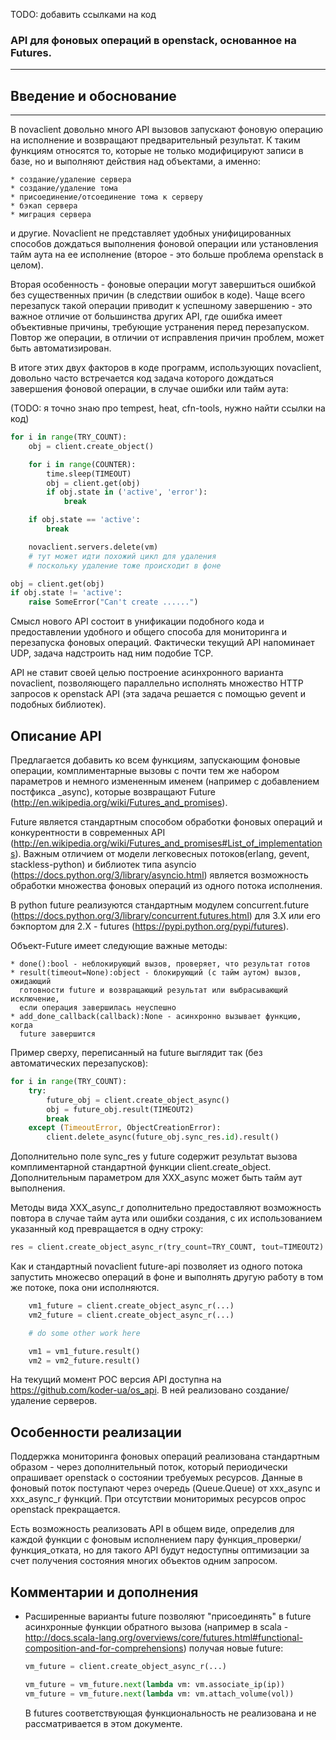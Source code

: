 TODO: добавить ссылками на код


### API для фоновых операций в openstack, основанное на Futures.
-----------------------------------------------------------------

## Введение и обоснование
-------------------------

В novaclient довольно много API вызовов запускают фоновую операцию
на исполнение и возвращают предварительный результат. К таким
функциям относятся то, которые не только модифицируют записи в базе,
но и выполняют действия над объектами, а именно:

    * создание/удаление сервера
    * создание/удаление тома
    * присоединение/отсоединение тома к серверу
    * бэкап сервера
    * миграция сервера

и другие. Novaclient не представляет удобных унифицированных
способов дождаться выполнения фоновой операции или установления
тайм аута на ее исполнение (второе - это больше проблема openstack
в целом).

Вторая особенность - фоновые операции могут завершиться ошибкой
без существенных причин (в следствии ошибок в коде).
Чаще всего перезапуск такой операции приводит к успешному
завершению - это важное отличие от большинства других API, где
ошибка имеет объективные причины, требующие устранения перед
перезапуском. Повтор же операции, в отличии от исправления причин
проблем, может быть автоматизирован.

В итоге этих двух факторов в коде программ, использующих novaclient,
довольно часто встречается код задача которого дождаться завершения
фоновой операции, в случае ошибки или тайм аута:

(TODO: я точно знаю про tempest, heat, cfn-tools, нужно найти ссылки на код)


```python
for i in range(TRY_COUNT):
    obj = client.create_object()

    for i in range(COUNTER):
        time.sleep(TIMEOUT)
        obj = client.get(obj)
        if obj.state in ('active', 'error'):
            break

    if obj.state == 'active':
        break

    novaclient.servers.delete(vm)
    # тут может идти похожий цикл для удаления
    # поскольку удаление тоже происходит в фоне

obj = client.get(obj)
if obj.state != 'active':
    raise SomeError("Can't create ......")

```

Смысл нового API состоит в унификации подобного кода и предоставлении
удобного и общего способа для мониторинга и перезапуска фоновых операций.
Фактически текущий API напоминает UDP, задача надстроить над ним подобие
TCP.

API не ставит своей целью построение асинхронного варианта novaclient,
позволяющего параллельно исполнять множество HTTP запросов к openstack API
(эта задача решается с помощью gevent и подобных библиотек).


Описание API
------------

Предлагается добавить ко всем функциям, запускающим фоновые операции,
комплиментарные вызовы с почти тем же набором параметров и немного
измененным именем (например с добавлением постфикса _async), которые
возвращают Future (http://en.wikipedia.org/wiki/Futures_and_promises).

Future является стандартным способом обработки фоновых операций и
конкурентности в современных API
(http://en.wikipedia.org/wiki/Futures_and_promises#List_of_implementations).
Важным отличием от модели легковесных потоков(erlang, gevent,
stackless-python) и библиотек типа asyncio
(https://docs.python.org/3/library/asyncio.html)
является возможность обработки множества фоновых операций из одного потока
исполнения.

В python future реализуются стандартным модулем concurrent.future
(https://docs.python.org/3/library/concurrent.futures.html) для 3.X
или его бэкпортом для 2.X - futures (https://pypi.python.org/pypi/futures).

Объект-Future имеет следующие важные методы:

    * done():bool - неблокирующий вызов, проверяет, что результат готов
    * result(timeout=None):object - блокирующий (с тайм аутом) вызов, ожидающий
      готовности future и возвращающий результат или выбрасывающий исключение,
      если операция завершилась неуспешно
    * add_done_callback(callback):None - асинхронно вызывает функцию, когда
      future завершится

Пример сверху, переписанный на future выглядит так (без автоматических
перезапусков):

```python
for i in range(TRY_COUNT):
    try:
        future_obj = client.create_object_async()
        obj = future_obj.result(TIMEOUT2)
        break
    except (TimeoutError, ObjectCreationError):
        client.delete_async(future_obj.sync_res.id).result()
```

Дополнительно поле sync_res у future содержит результат вызова комплиментарной
стандартной функции client.create_object. Дополнительным параметром для
XXX_async может быть тайм аут выполнения.

Методы вида XXX_async_r дополнительно предоставляют возможность повтора
в случае тайм аута или ошибки создания, с их использованием указанный код
превращается в одну строку:

```python
res = client.create_object_async_r(try_count=TRY_COUNT, tout=TIMEOUT2).result()
```

Как и стандартный novaclient future-api позволяет из одного потока запустить
множесво операций в фоне и выполнять другую работу в том же потоке,
пока они исполняются.

```python
    vm1_future = client.create_object_async_r(...)
    vm2_future = client.create_object_async_r(...)

    # do some other work here

    vm1 = vm1_future.result()
    vm2 = vm2_future.result()
```

На текущий момент POC версия API доступна на https://github.com/koder-ua/os_api.
В ней реализовано создание/удаление серверов.


Особенности реализации
----------------------

Поддержка мониторинга фоновых операций реализована стандартным образом -
через дополнительный поток, который периодически опрашивает openstack о
состоянии требуемых ресурсов. Данные в фоновый поток поступают через очередь
(Queue.Queue) от xxx_async и xxx_async_r функций. При отсутствии мониторимых
ресурсов опрос openstack прекращается.

Есть возможность реализовать API в общем виде, определив для каждой функции
с фоновым исполнением пару функция_проверки/функция_отката, но для такого API
будут недоступны оптимизации за счет получения состояния многих объектов
одним запросом.


Комментарии и дополнения
------------------------

  * Расширенные варианты future позволяют "присоединять" в future асинхронные
    функции обратного вызова
    (например в scala -
    http://docs.scala-lang.org/overviews/core/futures.html#functional-composition-and-for-comprehensions)
    получая новые future:

    ```python
    vm_future = client.create_object_async_r(...)

    vm_future = vm_future.next(lambda vm: vm.associate_ip(ip))
    vm_future = vm_future.next(lambda vm: vm.attach_volume(vol))

    ```
    В futures соответствующая функциональность не реализована и не
    рассматривается в этом документе.
 
